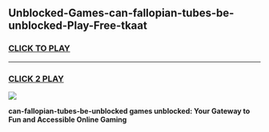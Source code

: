 
## Unblocked-Games-can-fallopian-tubes-be-unblocked-Play-Free-tkaat
<h3>
<a href="https://premium76.site?title=can-fallopian-tubes-be-unblocked&ref=20M">CLICK TO PLAY</a></h3>
<hr>

<h3>
<a href="https://premium76.site?title=can-fallopian-tubes-be-unblocked&ref=20M">CLICK 2 PLAY</a>
  
</h3>

<a href="https://premium76.site?title=can-fallopian-tubes-be-unblocked&ref=19M"><img src="https://clearcache.store/games.png"></a>


**can-fallopian-tubes-be-unblocked games unblocked: Your Gateway to Fun and Accessible Online Gaming**
